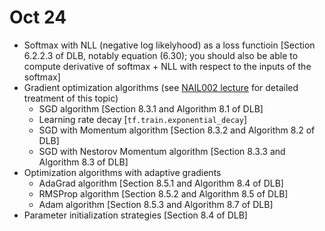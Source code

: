 # Oct 24

- Softmax with NLL (negative log likelyhood) as a loss functioin [Section 6.2.2.3 of DLB, notably equation (6.30); you should also be able to compute derivative of softmax + NLL with respect to the inputs of the softmax]
- Gradient optimization algorithms (see [NAIL002 lecture](https://is.cuni.cz/studium/eng/predmety/index.php?do=predmet&kod=NAIL002) for detailed treatment of this topic)
  - SGD algorithm [Section 8.3.1 and Algorithm 8.1 of DLB]
  - Learning rate decay [`tf.train.exponential_decay`]
  - SGD with Momentum algorithm [Section 8.3.2 and Algorithm 8.2 of DLB]
  - SGD with Nestorov Momentum algorithm [Section 8.3.3 and Algorithm 8.3 of DLB]
- Optimization algorithms with adaptive gradients
  - AdaGrad algorithm [Section 8.5.1 and Algorithm 8.4 of DLB]
  - RMSProp algorithm [Section 8.5.2 and Algorithm 8.5 of DLB]
  - Adam algorithm [Section 8.5.3 and Algorithm 8.7 of DLB]
- Parameter initialization strategies [Section 8.4 of DLB]
